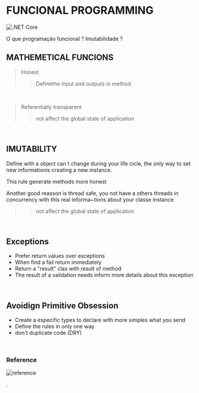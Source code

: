 # FUNCIONAL PROGRAMMING

![.NET Core](https://github.com/JeanLLopes/Applying-Functional-Principles/workflows/.NET%20Core/badge.svg?branch=master)

O que programação funcional ?
Imutabilidade ?

## MATHEMETICAL FUNCIONS
> Honest
>> Definethe input and outputs in method

<br>

> Referentially transparent
>> not affect the global state of application
   
<br>

## IMUTABILITY

Define with a object can`t  change during your life cicle, the only way to set new informationis creating a new instance.

This rule generate methods more honest

Another good reasson is thread safe, you not have a others threads in concurrency with this real informa~tions about your classe instance
>> not affect the global state of application

<br>

## Exceptions

- Prefer return values over exceptions
- When find a fail return immediately
- Return a "result" clas with result of method
- The result of a validation needs inform more details about this exception



<br>

## Avoidign Primitive Obsession

- Create a especific types to declare with more simples what you send
- Define the rules in only one way
- don't duplicate code (DRY) 

<br>

### Reference
![reference](https://user-images.githubusercontent.com/12099889/79679514-029fbd00-81dd-11ea-841e-994f406f9873.png)


.
